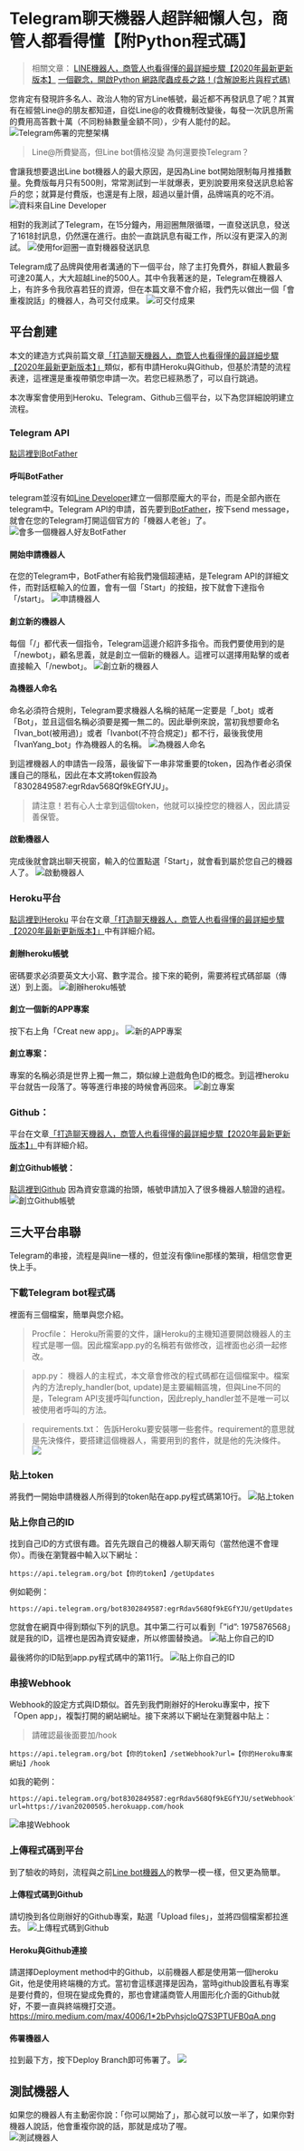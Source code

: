 # Telegram聊天機器人超詳細懶人包，商管人都看得懂【附Python程式碼】

> 相關文章：
> [LINE機器人，商管人也看得懂的最詳細步驟【2020年最新更新版本】](https://marketingliveincode.com/2021/03/20/%E6%89%93%E9%80%A0%E8%81%8A%E5%A4%A9%E6%A9%9F%E5%99%A8%E4%BA%BA%EF%BC%8C%E5%95%86%E7%AE%A1%E4%BA%BA%E4%B9%9F%E7%9C%8B%E5%BE%97%E6%87%82%E7%9A%84%E6%9C%80%E8%A9%B3%E7%B4%B0%E6%AD%A5%E9%A9%9F%E3%80%9020/)
> [一個觀念，開啟Python 網路爬蟲成長之路！(含解說影片與程式碼)](https://medium.com/%E8%AA%A4%E9%97%96%E6%95%B8%E6%93%9A%E5%8F%A2%E6%9E%97%E7%9A%84%E5%95%86%E7%AE%A1%E4%BA%BAzino/%E5%88%9D%E5%AD%B8%E8%80%85%E5%BF%85%E7%9C%8B-%E4%B8%80%E5%80%8B%E8%A7%80%E5%BF%B5-%E9%96%8B%E5%95%9Fpython-%E7%B6%B2%E8%B7%AF%E7%88%AC%E8%9F%B2%E6%88%90%E9%95%B7%E4%B9%8B%E8%B7%AF-%E5%90%AB%E8%A7%A3%E8%AA%AA%E5%BD%B1%E7%89%87-fac0a17cd261)

您肯定有發現許多名人、政治人物的官方Line帳號，最近都不再發訊息了呢？其實有在經營Line@的朋友都知道，自從Line@的收費機制改變後，每發一次訊息所需的費用高答數十萬（不同粉絲數量金額不同），少有人能付的起。
![Telegram佈署的完整架構](https://i.imgur.com/eyHIpej.png)
> Line@所費變高，但Line bot價格沒變
> 為何還要換Telegram？

會讓我想要退出Line bot機器人的最大原因，是因為Line bot開始限制每月推播數量。免費版每月只有500則，常常測試到一半就爆表，更別說要用來發送訊息給客戶的您；就算是付費版，也還是有上限，超過以量計價，品牌端真的吃不消。
![資料來自Line Developer](https://i.imgur.com/GJ1mwhZ.png)

相對的我測試了Telegram，在15分鐘內，用迴圈無限循環，一直發送訊息，發送了1618封訊息，仍然還在進行。由於一直跳訊息有礙工作，所以沒有更深入的測試。
![使用for迴圈一直對機器發送訊息](https://i.imgur.com/t7Wvzbt.png)

Telegram成了品牌與使用者溝通的下一個平台，除了主打免費外，群組人數最多可達20萬人，大大超越Line的500人。其中令我著迷的是，Telegram在機器人上，有許多令我欣喜若狂的資源，但在本篇文章不會介紹，我們先以做出一個「會重複說話」的機器人，為可交付成果。
![可交付成果](https://i.imgur.com/Ic5TVoY.png)

## 平台創建
本文的建造方式與前篇文章[「打造聊天機器人，商管人也看得懂的最詳細步驟【2020年最新更新版本】」]()類似，都有申請Heroku與Github，但基於清楚的流程表達，這裡還是重複帶領您申請一次。若您已經熟悉了，可以自行跳過。

本次專案會使用到Heroku、Telegram、Github三個平台，以下為您詳細說明建立流程。
### Telegram API
[點這裡到BotFather](https://telegram.me/BotFather)
#### 呼叫BotFather
telegram並沒有如[Line Developer](https://developers.line.biz/zh-hant/)建立一個那麼龐大的平台，而是全部內嵌在telegram中。Telegram API的申請，首先要到[BotFather](https://telegram.me/BotFather)，按下send message，就會在您的Telegram打開這個官方的「機器人老爸」了。
![會多一個機器人好友BotFather](https://i.imgur.com/E4Wd41o.png)
#### 開始申請機器人
在您的Telegram中，BotFather有給我們幾個超連結，是Telegram API的詳細文件，而對話框輸入的位置，會有一個「Start」的按鈕，按下就會下達指令「/start」。
![申請機器人](https://i.imgur.com/Cn57mWc.png)

#### 創立新的機器人
每個「/」都代表一個指令，Telegram這邊介紹許多指令。而我們要使用到的是「/newbot」，顧名思義，就是創立一個新的機器人。這裡可以選擇用點擊的或者直接輸入「/newbot」。
![創立新的機器人](https://i.imgur.com/XS79zYO.png)

#### 為機器人命名
命名必須符合規則，Telegram要求機器人名稱的結尾一定要是「_bot」或者「Bot」，並且這個名稱必須要是獨一無二的。因此舉例來說，當初我想要命名「Ivan_bot(被用過)」或者「Ivanbot(不符合規定)」都不行，最後我使用「IvanYang_bot」作為機器人的名稱。
![為機器人命名](https://i.imgur.com/cUCylQW.png)

到這裡機器人的申請告一段落，最後留下一串非常重要的token，因為作者必須保護自己的隱私，因此在本文將token假設為「8302849587:egrRdav568Qf9kEGfYJU」。

> 請注意！若有心人士拿到這個token，他就可以操控您的機器人，因此請妥善保管。

#### 啟動機器人
完成後就會跳出聊天視窗，輸入的位置點選「Start」，就會看到屬於您自己的機器人了。
![啟動機器人](https://i.imgur.com/bbPYUkp.png)

### Heroku平台
[點這裡到Heroku](https://www.heroku.com/)
平台在文章[「打造聊天機器人，商管人也看得懂的最詳細步驟【2020年最新更新版本】」]()中有詳細介紹。

#### 創辦heroku帳號
密碼要求必須要英文大小寫、數字混合。接下來的範例，需要將程式碼部屬（傳送）到上面。
![創辦heroku帳號](https://i.imgur.com/2Pdua2P.png)

#### 創立一個新的APP專案
按下右上角「Creat new app」。
![新的APP專案](https://i.imgur.com/o477uWm.png)

#### 創立專案：
專案的名稱必須是世界上獨一無二，類似線上遊戲角色ID的概念。到這裡heroku平台就告一段落了。等等進行串接的時候會再回來。
![創立專案](https://i.imgur.com/aJg1Ehe.png)

### Github：
平台在文章[「打造聊天機器人，商管人也看得懂的最詳細步驟【2020年最新更新版本】」]()中有詳細介紹。

#### 創立Github帳號：
[點這裡到Github](https://github.com/)
因為資安意識的抬頭，帳號申請加入了很多機器人驗證的過程。
![創立Github帳號](https://i.imgur.com/mQFyX2q.png)

## 三大平台串聯
Telegram的串接，流程是與line一樣的，但並沒有像line那樣的繁瑣，相信您會更快上手。

### 下載Telegram bot程式碼
裡面有三個檔案，簡單與您介紹。
> Procfile：
> Heroku所需要的文件，讓Heroku的主機知道要開啟機器人的主程式是哪一個。因此檔案app.py的名稱若有做修改，這裡面也必須一起修改。

> app.py：
> 機器人的主程式，本文章會修改的程式碼都在這個檔案中。檔案內的方法reply_handler(bot, update)是主要編輯區塊，但與Line不同的是，Telegram API支援呼叫function，因此reply_handler並不是唯一可以被使用者呼叫的方法。

> requirements.txt：
> 告訴Heroku要安裝哪一些套件。requirement的意思就是先決條件，要搭建這個機器人，需要用到的套件，就是他的先決條件。
![](https://i.imgur.com/4sWykZo.png)

### 貼上token
將我們一開始申請機器人所得到的token貼在app.py程式碼第10行。
![貼上token](https://i.imgur.com/yp9BOUC.png)

### 貼上你自己的ID
找到自己ID的方式很有趣。首先先跟自己的機器人聊天兩句（當然他還不會理你）。而後在瀏覽器中輸入以下網址：
```
https://api.telegram.org/bot【你的token】/getUpdates
```
例如範例：
```
https://api.telegram.org/bot8302849587:egrRdav568Qf9kEGfYJU/getUpdates
```
您就會在網頁中得到類似下列的訊息。其中第二行可以看到「”id”: 1975876568」就是我的ID，這裡也是因為資安疑慮，所以修圖替換過。
![貼上你自己的ID](https://i.imgur.com/HQFJFrM.png)

最後將你的ID貼到app.py程式碼中的第11行。
![貼上你自己的ID](https://i.imgur.com/8jFRorH.png)

### 串接Webhook
Webhook的設定方式與ID類似。首先到我們剛辦好的Heroku專案中，按下「Open app」，複製打開的網站網址。接下來將以下網址在瀏覽器中貼上：

> 請確認最後面要加/hook
```
https://api.telegram.org/bot【你的token】/setWebhook?url=【你的Heroku專案網址】/hook
```
如我的範例：
```
https://api.telegram.org/bot8302849587:egrRdav568Qf9kEGfYJU/setWebhook?url=https://ivan20200505.herokuapp.com/hook
```
![串接Webhook](https://i.imgur.com/J5ZYmnd.png)

### 上傳程式碼到平台
到了驗收的時刻，流程與之前[Line bot機器人]()的教學一模一樣，但又更為簡單。

#### 上傳程式碼到Github
請切換到各位剛辦好的Github專案，點選「Upload files」，並將四個檔案都拉進去。
![上傳程式碼到Github](https://i.imgur.com/533oCuc.png)

#### Heroku與Github連接
請選擇Deployment method中的Github，以前機器人都是使用第一個heroku Git，他是使用終端機的方式。當初會這樣選擇是因為，當時github設置私有專案是要付費的，但現在變成免費的，那也會建議商管人用圖形化介面的Github就好，不要一直與終端機打交道。
https://miro.medium.com/max/4006/1*2bPvhsjcloQ7S3PTUFB0qA.png

#### 佈署機器人
拉到最下方，按下Deploy Branch即可佈署了。
![](https://i.imgur.com/lVFh3ts.png)

## 測試機器人
如果您的機器人有主動密你說：「你可以開始了」，那心就可以放一半了，如果你對機器人說話，他會重複你說的話，那就是成功了喔。\
![測試機器人](https://i.imgur.com/5AOUENq.png)
